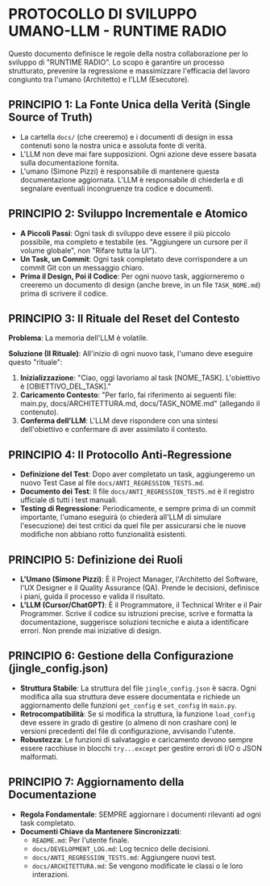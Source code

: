 # PROTOCOLLO DI SVILUPPO UMANO-LLM - RUNTIME RADIO

Questo documento definisce le regole della nostra collaborazione per lo sviluppo di "RUNTIME RADIO". Lo scopo è garantire un processo strutturato, prevenire la regressione e massimizzare l'efficacia del lavoro congiunto tra l'umano (Architetto) e l'LLM (Esecutore).

## PRINCIPIO 1: La Fonte Unica della Verità (Single Source of Truth)

- La cartella `docs/` (che creeremo) e i documenti di design in essa contenuti sono la nostra unica e assoluta fonte di verità.
- L'LLM non deve mai fare supposizioni. Ogni azione deve essere basata sulla documentazione fornita.
- L'umano (Simone Pizzi) è responsabile di mantenere questa documentazione aggiornata. L'LLM è responsabile di chiederla e di segnalare eventuali incongruenze tra codice e documenti.

## PRINCIPIO 2: Sviluppo Incrementale e Atomico

- **A Piccoli Passi**: Ogni task di sviluppo deve essere il più piccolo possibile, ma completo e testabile (es. "Aggiungere un cursore per il volume globale", non "Rifare tutta la UI").
- **Un Task, un Commit**: Ogni task completato deve corrispondere a un commit Git con un messaggio chiaro.
- **Prima il Design, Poi il Codice**: Per ogni nuovo task, aggiorneremo o creeremo un documento di design (anche breve, in un file `TASK_NOME.md`) prima di scrivere il codice.

## PRINCIPIO 3: Il Rituale del Reset del Contesto

**Problema**: La memoria dell'LLM è volatile.

**Soluzione (Il Rituale)**: All'inizio di ogni nuovo task, l'umano deve eseguire questo "rituale":

1. **Inizializzazione**: "Ciao, oggi lavoriamo al task [NOME_TASK]. L'obiettivo è [OBIETTIVO_DEL_TASK]."
2. **Caricamento Contesto**: "Per farlo, fai riferimento ai seguenti file: main.py, docs/ARCHITETTURA.md, docs/TASK_NOME.md" (allegando il contenuto).
3. **Conferma dell'LLM**: L'LLM deve rispondere con una sintesi dell'obiettivo e confermare di aver assimilato il contesto.

## PRINCIPIO 4: Il Protocollo Anti-Regressione

- **Definizione del Test**: Dopo aver completato un task, aggiungeremo un nuovo Test Case al file `docs/ANTI_REGRESSION_TESTS.md`.
- **Documento dei Test**: Il file `docs/ANTI_REGRESSION_TESTS.md` è il registro ufficiale di tutti i test manuali.
- **Testing di Regressione**: Periodicamente, e sempre prima di un commit importante, l'umano eseguirà (o chiederà all'LLM di simulare l'esecuzione) dei test critici da quel file per assicurarsi che le nuove modifiche non abbiano rotto funzionalità esistenti.

## PRINCIPIO 5: Definizione dei Ruoli

- **L'Umano (Simone Pizzi)**: È il Project Manager, l'Architetto del Software, l'UX Designer e il Quality Assurance (QA). Prende le decisioni, definisce i piani, guida il processo e valida il risultato.
- **L'LLM (Cursor/ChatGPT)**: È il Programmatore, il Technical Writer e il Pair Programmer. Scrive il codice su istruzioni precise, scrive e formatta la documentazione, suggerisce soluzioni tecniche e aiuta a identificare errori. Non prende mai iniziative di design.

## PRINCIPIO 6: Gestione della Configurazione (jingle_config.json)

- **Struttura Stabile**: La struttura del file `jingle_config.json` è sacra. Ogni modifica alla sua struttura deve essere documentata e richiede un aggiornamento delle funzioni `get_config` e `set_config` in `main.py`.
- **Retrocompatibilità**: Se si modifica la struttura, la funzione `load_config` deve essere in grado di gestire (o almeno di non crashare con) le versioni precedenti del file di configurazione, avvisando l'utente.
- **Robustezza**: Le funzioni di salvataggio e caricamento devono sempre essere racchiuse in blocchi `try...except` per gestire errori di I/O o JSON malformati.

## PRINCIPIO 7: Aggiornamento della Documentazione

- **Regola Fondamentale**: SEMPRE aggiornare i documenti rilevanti ad ogni task completato.
- **Documenti Chiave da Mantenere Sincronizzati**:
  - `README.md`: Per l'utente finale.
  - `docs/DEVELOPMENT_LOG.md`: Log tecnico delle decisioni.
  - `docs/ANTI_REGRESSION_TESTS.md`: Aggiungere nuovi test.
  - `docs/ARCHITETTURA.md`: Se vengono modificate le classi o le loro interazioni. 